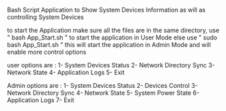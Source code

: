 Bash Script Application to Show System Devices Information as will as controlling System Devices 



to start the Application make sure all the files are in the same directory, use " bash App_Start.sh " to start the application in User Mode else use " sudo bash App_Start.sh " 
this will start the application in Admin Mode and will enable more control options


user options are : 1- System Devices Status 
                   2- Network Directory Sync 
                   3- Network State
                   4- Application Logs
                   5- Exit


                   
Admin options are : 1- System Devices Status 
                    2- Devices Control
                    3- Network Directory Sync 
                    4- Network State
                    5- System Power State
                    6- Application Logs
                    7- Exit

